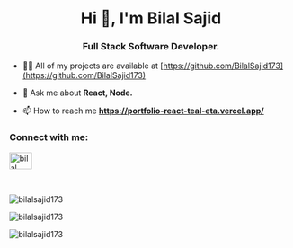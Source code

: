 <h1 align="center">Hi 👋, I'm Bilal Sajid</h1>
<h3 align="center">Full Stack Software Developer.</h3>

- 👨‍💻 All of my projects are available at [https://github.com/BilalSajid173](https://github.com/BilalSajid173)

- 💬 Ask me about **React, Node.**

- 📫 How to reach me **https://portfolio-react-teal-eta.vercel.app/**

<h3 align="left">Connect with me:</h3>
<p align="left">
<a href="https://www.linkedin.com/in/bilal-sajid-5b1218219/" target="blank"><img align="center" src="https://raw.githubusercontent.com/rahuldkjain/github-profile-readme-generator/master/src/images/icons/Social/linked-in-alt.svg" alt="bilal sajid" height="30" width="40" /></a>
</p>
<br/>
<p><img align="center" src="https://github-readme-stats.vercel.app/api/top-langs?username=bilalsajid173&show_icons=true&locale=en&layout=compact&theme=dark" alt="bilalsajid173" /></p>

<p><img align="center" src="https://github-readme-stats.vercel.app/api?username=bilalsajid173&show_icons=true&locale=en&theme=dark" alt="bilalsajid173" /></p>

<p><img align="center" src="https://github-readme-streak-stats.herokuapp.com/?user=bilalsajid173&theme=dark" alt="bilalsajid173" /></p>

